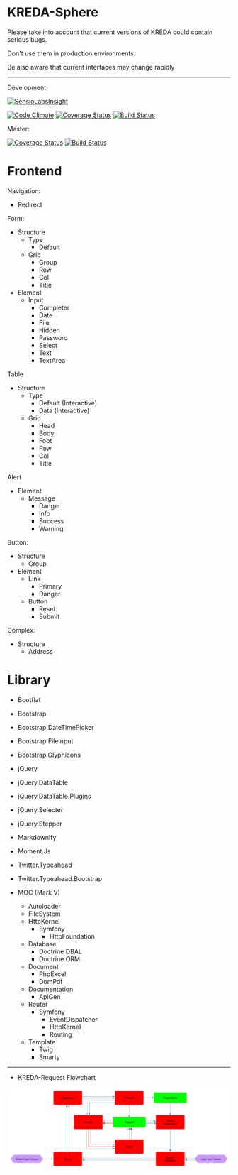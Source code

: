 KREDA-Sphere
============

Please take into account that current versions of KREDA could contain serious bugs.

Don't use them in production environments.

Be also aware that current interfaces may change rapidly

-----

Development:

[![SensioLabsInsight](https://insight.sensiolabs.com/projects/708fc862-a692-4279-903d-792f62333644/big.png)](https://insight.sensiolabs.com/projects/708fc862-a692-4279-903d-792f62333644)

[![Code Climate](https://codeclimate.com/github/KWZwickau/KREDA-Sphere/badges/gpa.svg)](https://codeclimate.com/github/KWZwickau/KREDA-Sphere)
[![Coverage Status](https://coveralls.io/repos/KWZwickau/KREDA-Sphere/badge.svg?branch=development)](https://coveralls.io/r/KWZwickau/KREDA-Sphere?branch=development)
[![Build Status](https://travis-ci.org/KWZwickau/KREDA-Sphere.svg?branch=development)](https://travis-ci.org/KWZwickau/KREDA-Sphere)

Master:

[![Coverage Status](https://coveralls.io/repos/KWZwickau/KREDA-Sphere/badge.svg?branch=master)](https://coveralls.io/r/KWZwickau/KREDA-Sphere?branch=master)
[![Build Status](https://travis-ci.org/KWZwickau/KREDA-Sphere.svg?branch=master)](https://travis-ci.org/KWZwickau/KREDA-Sphere)

Frontend
========

Navigation:

- Redirect

Form:

- Structure
  - Type
    - Default
  - Grid
    - Group
    - Row
    - Col
    - Title
- Element
  - Input
    - Completer
    - Date
    - File
    - Hidden
    - Password
    - Select
    - Text
    - TextArea

Table

- Structure
  - Type
    - Default (Interactive)
    - Data (Interactive)
  - Grid
    - Head
    - Body
    - Foot
    - Row
    - Col
    - Title

Alert

- Element
  - Message
    - Danger
    - Info
    - Success
    - Warning

Button:

- Structure
  - Group
- Element
  - Link
    - Primary
    - Danger
  - Button
    - Reset
    - Submit

Complex:

- Structure
  - Address

Library
=======

- Bootflat
- Bootstrap
- Bootstrap.DateTimePicker
- Bootstrap.FileInput
- Bootstrap.Glyphicons
- jQuery
- jQuery.DataTable
- jQuery.DataTable.Plugins
- jQuery.Selecter
- jQuery.Stepper
- Markdownify
- Moment.Js
- Twitter.Typeahead
- Twitter.Typeahead.Bootstrap

- MOC (Mark V)
  - Autoloader
  - FileSystem
  - HttpKernel
    - Symfony
      - HttpFoundation
  - Database
    - Doctrine DBAL
    - Doctrine ORM
  - Document
    - PhpExcel
    - DomPdf
  - Documentation
    - ApiGen
  - Router
    - Symfony
      - EventDispatcher
      - HttpKernel
      - Routing
  - Template
    - Twig
    - Smarty

-----

- KREDA-Request Flowchart

![KREDA-Request Flowchart](TestSuite/Docs/KREDA-Request%20Flowchart.png "KREDA-Request Flowchart")
